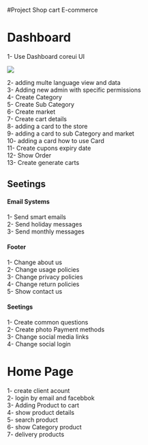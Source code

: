 

#Project Shop cart E-commerce

<h1>Dashboard</h1>

1- Use Dashboard coreui UI </br>

<img src="https://s2.gifyu.com/images/chrome-capture-1be670a8acb631057.gif">

2- adding multe language view and data </br>
3- Adding new admin with specific permissions </br>
4- Create Category </br>
5- Create Sub Category </br>
6- Create market </br>
7- Create cart details </br>
8- adding a card to the store </br>
9- adding a card to sub Category and market </br>
10- adding a card how to use Card </br>
11- Create cupons expiry date </br>
12- Show Order </br>
13- Create generate carts </br>

<h2>Seetings</h2>

<h4>Email Systems</h4>

1- Send smart emails </br>
2- Send holiday messages </br>
3- Send monthly messages </br>

<h4>Footer</h4>

1- Change about us </br>
2- Change usage policies</br>
3- Change privacy policies </br>
4- Change return policies </br>
5- Show contact us </br>

<h4>Seetings</h4>

1- Create common questions </br>
2- Create photo Payment methods </br>
3- Change social media links </br>
4- Change social login </br>


<h1>Home Page</h1>


1- create client acount </br>
2- login by email and facebbok </br>
3- Adding Product to cart </br>
4- show product details </br>
5- search product </br>
6- show Category product </br>
7- delivery products </br>


